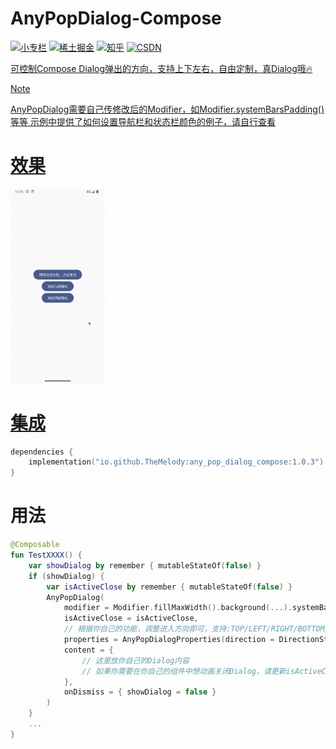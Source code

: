 AnyPopDialog-Compose
===============
<a href="https://xiaozhuanlan.com/u/halifax"><img alt="小专栏" src="https://img.shields.io/badge/%E5%B0%8F%E4%B8%93%E6%A0%8F-FF7055" ></a>
<a href="https://juejin.cn/user/8451824316670/posts"><img alt="稀土掘金" src="https://img.shields.io/badge/稀土掘金-056DE8" ></a>
<a href="https://www.zhihu.com/people/fq_halifax"><img src="https://img.shields.io/badge/%E7%9F%A5%E4%B9%8E-056DE8" alt="知乎"></a>
<a href="https://blog.csdn.net/logicsboy"><img src="https://img.shields.io/badge/CSDN-fc5531" alt="CSDN">

可控制Compose Dialog弹出的方向，支持上下左右，自由定制，真Dialog哦🔥

> [!NOTE]  
> AnyPopDialog需要自己传修改后的Modifier，如Modifier.systemBarsPadding()等等
> 示例中提供了如何设置导航栏和状态栏颜色的例子，请自行查看


# 效果

<img src="screenshot/preview.gif" width="30%"/>


# 集成

```gradle.kts
dependencies {
    implementation("io.github.TheMelody:any_pop_dialog_compose:1.0.3")
}
```

# 用法
```kotlin
@Composable
fun TestXXXX() {
    var showDialog by remember { mutableStateOf(false) }
    if (showDialog) {
        var isActiveClose by remember { mutableStateOf(false) }
        AnyPopDialog(
            modifier = Modifier.fillMaxWidth().background(...).systemBarsPadding(),
            isActiveClose = isActiveClose,
            // 根据你自己的功能，调整进入方向即可，支持:TOP/LEFT/RIGHT/BOTTOM/NONE
            properties = AnyPopDialogProperties(direction = DirectionState.BOTTOM),
            content = {
                // 这里放你自己的Dialog内容
                // 如果你需要在你自己的组件中想动画关闭Dialog，请更新isActiveClose
            },
            onDismiss = { showDialog = false }
        )
    }
    ...
}
```
